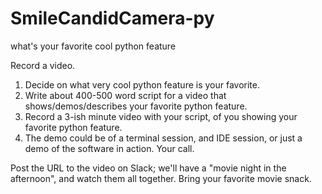 # SmileCandidCamera-py
what's your favorite cool python feature

Record a video.

1) Decide on what very cool python feature is your favorite.
2) Write about 400-500 word script for a video that shows/demos/describes your favorite python feature.
3) Record a 3-ish minute video with your script, of you showing your favorite python feature.
4) The demo could be of a terminal session, and IDE session, or just a demo of the software in action. Your call.

Post the URL to the video on Slack; we'll have a "movie night in the afternoon", and watch them all together. 
Bring your favorite movie snack.
